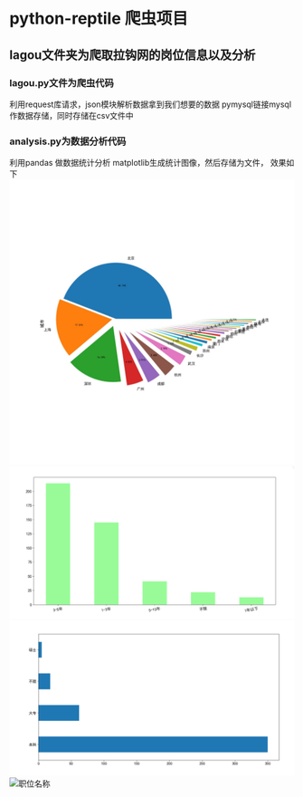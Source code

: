 # python-reptile 爬虫项目
## lagou文件夹为爬取拉钩网的岗位信息以及分析
### lagou.py文件为爬虫代码
利用request库请求，json模块解析数据拿到我们想要的数据
pymysql链接mysql作数据存储，同时存储在csv文件中
### analysis.py为数据分析代码
利用pandas 做数据统计分析
matplotlib生成统计图像，然后存储为文件，
效果如下
![城市分布](https://github.com/Shatteredxu/python-reptile/blob/master/城市分布.jpg)
![经验要求](https://github.com/Shatteredxu/python-reptile/blob/master/经验要求.png)
![学历要求](https://github.com/Shatteredxu/python-reptile/blob/master/学历要求.png)
![职位名称](https://github.com/Shatteredxu/python-reptile/blob/master/职位名称.jpg)
